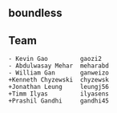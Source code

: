 ## boundless ##

## Team ## 
	- Kevin Gao			gaozi2
	- Abdulwasay Mehar	meharabd
	- William Gan 		ganweizo
	+Kenneth Chyzewski	chyzewsk
	+Jonathan Leung		leungj56
	+Timm Ilyas			ilyasens
	+Prashil Gandhi		gandhi45
